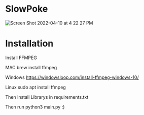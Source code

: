 # SlowPoke

![Screen Shot 2022-04-10 at 4 22 27 PM](https://user-images.githubusercontent.com/30321729/162638288-a7c01abf-1365-443f-a8d1-63f4a9005afb.png)

# Installation 

Install FFMPEG

MAC 
brew install ffmpeg

Windows
https://windowsloop.com/install-ffmpeg-windows-10/

Linux
sudo apt install ffmpeg


Then Install Librarys in requirements.txt 

Then run python3 main.py :)
